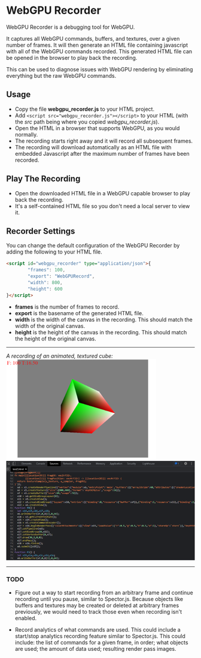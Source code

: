 # WebGPU Recorder

WebGPU Recorder is a debugging tool for WebGPU.

It captures all WebGPU commands, buffers, and textures, over a given number of frames.
It will then generate an HTML file containing javascript with all of the WebGPU commands recorded.
This generated HTML file can be opened in the browser to play back the recording.

This can be used to diagnose issues with WebGPU rendering by eliminating everything but the raw WebGPU commands.

## Usage

* Copy the file **webgpu_recorder.js** to your HTML project.
* Add `<script src="webgpu_recorder.js"></script>` to your HTML (with the *src* path being where you copied *webgpu_recorder.js*).
* Open the HTML in a browser that supports WebGPU, as you would normally.
* The recording starts right away and it will record all subsequent frames.
* The recording will download automatically as an HTML file with embedded Javascript after the maximum number of frames have been recorded.

## Play The Recording

* Open the downloaded HTML file in a WebGPU capable browser to play back the recording.
* It's a self-contained HTML file so you don't need a local server to view it.

## Recorder Settings

You can change the default configuration of the WebGPU Recorder by adding the following to your HTML file.

```html
<script id="webgpu_recorder" type="application/json">{
        "frames": 100,
        "export": "WebGPURecord",
        "width": 800,
        "height": 600
}</script>
```

* **frames** is the number of frames to record.
* **export** is the basename of the generated HTML file.
* **width** is the width of the canvas in the recording. This should match the width of the original canvas.
* **height** is the height of the canvas in the recording. This should match the height of the original canvas.

***
*A recording of an animated, textured cube:*
![Recording Screenshot](test/test2.png)
![Recording Code](test/test2_code.png)

***

### TODO

* Figure out a way to start recording from an arbitrary frame and continue recording until you
pause, similar to Spector.js. Because objects like buffers and textures may be created or
deleted at arbitrary frames previously, we would need to track those even when recording isn't enabled.

* Record analytics of what commands are used. This could include a start/stop analytics recording
feature similar to Spector.js. This could include: the list of commands for a given frame, in order;
what objects are used; the amount of data used; resulting render pass images.

